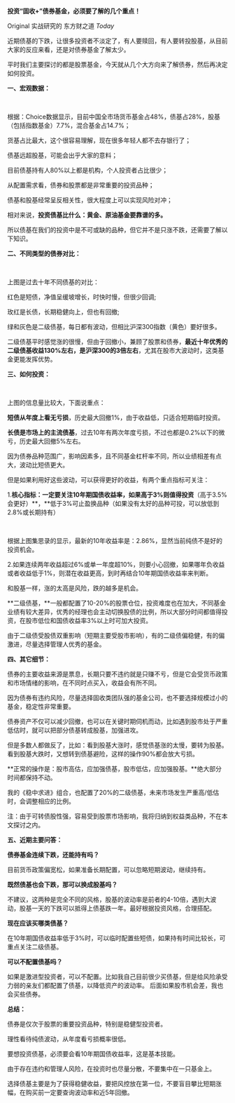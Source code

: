 **投资“固收+”债券基金，必须要了解的几个重点！**

Original 实战研究的 东方财之道 *Today*

近期债基的下跌，让很多投资者不淡定了，有人要赎回，有人要转投股基，从目前大家的反应来看，还是对债券基金了解太少。

平时我们主要探讨的都是股票基金，今天就从几个大方向来了解债券，然后再决定如何投资。

**一、宏观数据：**

​    ![0](data:image/jpeg;base64,/9j/4AAQSkZJRgABAQAAAQABAAD/2wBDAAEBAQEBAQEBAQEBAQEBAQEBAQEBAQEBAQEBAQEBAQEBAQEBAQEBAQEBAQEBAQEBAQEBAQEBAQEBAQEBAQEBAQH/2wBDAQEBAQEBAQEBAQEBAQEBAQEBAQEBAQEBAQEBAQEBAQEBAQEBAQEBAQEBAQEBAQEBAQEBAQEBAQEBAQEBAQEBAQH/wAARCAABAAEDAREAAhEBAxEB/8QAFAABAAAAAAAAAAAAAAAAAAAACv/EABQQAQAAAAAAAAAAAAAAAAAAAAD/xAAUAQEAAAAAAAAAAAAAAAAAAAAA/8QAFBEBAAAAAAAAAAAAAAAAAAAAAP/aAAwDAQACEQMRAD8AfwD/2Q==)

根据：Choice数据显示，目前中国全市场货币基金占48%，债基占28%，股基（包括指数基金）7.7%，混合基金占14.7%；

货基占比最大，这个很容易理解，现在很多年轻人都不去存银行了；

债基远超股基，可能会出乎大家的意料；

目前债基持有人80%以上都是机构，个人投资者占比很少；

从配置需求看，债券和股票都是非常重要的投资品种；

债基和股基经常呈反相关性，很大程度上可以实现风险对冲；

相对来说，**投资债基比什么：黄金、原油基金要靠谱的多。**

所以债基在我们的投资中是不可或缺的品种，但它并不是只涨不跌，还需要了解以下知识。

**二、不同类型的债券对比：**

​    ![0](data:image/jpeg;base64,/9j/4AAQSkZJRgABAQAAAQABAAD/2wBDAAEBAQEBAQEBAQEBAQEBAQEBAQEBAQEBAQEBAQEBAQEBAQEBAQEBAQEBAQEBAQEBAQEBAQEBAQEBAQEBAQEBAQH/2wBDAQEBAQEBAQEBAQEBAQEBAQEBAQEBAQEBAQEBAQEBAQEBAQEBAQEBAQEBAQEBAQEBAQEBAQEBAQEBAQEBAQEBAQH/wAARCAABAAEDAREAAhEBAxEB/8QAFAABAAAAAAAAAAAAAAAAAAAACv/EABQQAQAAAAAAAAAAAAAAAAAAAAD/xAAUAQEAAAAAAAAAAAAAAAAAAAAA/8QAFBEBAAAAAAAAAAAAAAAAAAAAAP/aAAwDAQACEQMRAD8AfwD/2Q==)

上图是过去十年不同债基的对比：

红色是短债，净值呈缓坡增长，时快时慢，但很少回调;

玫红是长债，长期稳健向上，但也有回撤;

绿和灰色是二级债基，每日都有波动，但相比沪深300指数（黄色）要好很多。

二级债基平时感觉涨的很慢，但由于回撤小，兼顾了股票和债券，**最近十年优秀的二级债基收益130%左右，是沪深300的3倍左右**，尤其在股市大波动时，这类基金更能发挥优势。

**三、如何投资：**

​    ![0](data:image/jpeg;base64,/9j/4AAQSkZJRgABAQAAAQABAAD/2wBDAAEBAQEBAQEBAQEBAQEBAQEBAQEBAQEBAQEBAQEBAQEBAQEBAQEBAQEBAQEBAQEBAQEBAQEBAQEBAQEBAQEBAQH/2wBDAQEBAQEBAQEBAQEBAQEBAQEBAQEBAQEBAQEBAQEBAQEBAQEBAQEBAQEBAQEBAQEBAQEBAQEBAQEBAQEBAQEBAQH/wAARCAABAAEDAREAAhEBAxEB/8QAFAABAAAAAAAAAAAAAAAAAAAACv/EABQQAQAAAAAAAAAAAAAAAAAAAAD/xAAUAQEAAAAAAAAAAAAAAAAAAAAA/8QAFBEBAAAAAAAAAAAAAAAAAAAAAP/aAAwDAQACEQMRAD8AfwD/2Q==)

上图的信息量比较大，下面说重点：

**短债从年度上看无亏损**，历史最大回撤1%，由于收益低，只适合短期临时投资。

**长债是市场上的主流债基**，过去10年有两次年度亏损，不过也都是0.2%以下的微亏，历史最大回撤5%左右。

因为债券品种范围广，影响因素多，且不同基金杠杆率不同，所以业绩相差有点大，波动比短债更大。

但是如果利用好这些波动，可以获得更好的收益，有两个重点指标可关注：

1.**核心指标：一定要关注10年期国债收益率，如果高于3%则值得投资**（高于3.5%会更好）**，**低于3%可止盈换品种（如果没有太好的品种可投，可以放低到2.8%或长期持有）

​    ![0](data:image/jpeg;base64,/9j/4AAQSkZJRgABAQAAAQABAAD/2wBDAAEBAQEBAQEBAQEBAQEBAQEBAQEBAQEBAQEBAQEBAQEBAQEBAQEBAQEBAQEBAQEBAQEBAQEBAQEBAQEBAQEBAQH/2wBDAQEBAQEBAQEBAQEBAQEBAQEBAQEBAQEBAQEBAQEBAQEBAQEBAQEBAQEBAQEBAQEBAQEBAQEBAQEBAQEBAQEBAQH/wAARCAABAAEDAREAAhEBAxEB/8QAFAABAAAAAAAAAAAAAAAAAAAACv/EABQQAQAAAAAAAAAAAAAAAAAAAAD/xAAUAQEAAAAAAAAAAAAAAAAAAAAA/8QAFBEBAAAAAAAAAAAAAAAAAAAAAP/aAAwDAQACEQMRAD8AfwD/2Q==)

根据上图集思录的显示，最新的10年收益率是：2.86%，显然当前纯债不是好的投资机会。

2.如果连续两年收益超过6%或单一年度超10%，则要小心回撤，如果哪年负收益或者收益低于1%，则潜在收益更高，到时再结合10年期国债收益率来判断。

和股基一样，涨的太高是风险，跌的越多是机会。

**二级债基，**一般都配置了10-20%的股票仓位，投资难度也在加大，不同基金业绩有较大差异，优秀的经理也会主动切换股债的比例，所以大部分时间都值得投资，在股市低位和国债收益率3%以上时可加大投资。

由于二级债受股债双重影响（短期主要受股市影响），有的二级债偏稳健，有的偏激进，尽量选择管理人优秀的基金。

**四、其它细节：**

债券的主要收益来源是票息，长期只要不违约就是只赚不亏，但是它会受货币政策和市场情绪的影响，在不同时点买入，收益会有所不同。

因为债券有违约风险，尽量选择固收类团队强的基金公司，也不要选择规模过小的基金，稳定性非常重要。

债券资产不仅可以减少回撤，也可以在关键时期伺机而动，比如遇到股市处于严重低估时，就可以把部分债基转成股基，加强进攻。

但是多数人都做反了，比如：看到股基大涨时，感觉债基涨的太慢，要转为股基。看到股基大跌时，又想转到债基避险，这样的操作90%都会放大亏损。

**正常的操作是：股市高估，应加强债基，股市低估，应加强股基。**绝大部分时间都保持不动。

我的《稳中求进》组合，也配置了20%的二级债基，未来市场发生严重高/低估时，会调整相应的比例。

注：由于可转债股性强，容易受到股票市场影响，我将归纳到权益类品种，不在本文探讨之内。

**五、近期主要问答：**

**债券基金连续下跌，还能持有吗？**

目前货币政策偏宽松，如果准备长期配置，可以忽略短期波动，继续持有。

**既然债基也会下跌，那可以换成股基吗？**

不建议，这两种是完全不同的风格，股基的波动率是前者的4-10倍，遇到大波动，股基一天的下跌可以抵得上债基跌一年。最好根据投资风格，合理搭配。

**现在应该买哪类债基？**

在10年期国债收益率低于3%时，可以临时配置些短债，如果持有时间比较长，可重点关注二级债基。

**可以不配置债基吗？**

如果是激进型投资者，可以不配置。比如我自己目前很少买债基，但是给风险承受力弱的亲友们都配置了债基，以降低资产的波动率。 后面如果股市机会差，我也会买些债券。

**总结：**

债券是仅次于股票的重要投资品种，特别是稳健型投资者。

理性看待纯债波动，从年度看亏损概率很低。

要想投资债基，必须要会看10年期国债收益率，这是基本技能。

由于存在违约和管理人风险，在投资时也尽量分散，不要集中在一只基金上。

选择债基主要是为了获得稳健收益，要把风控放在第一位，不要盲目攀比短期涨幅，在购买前一定要查询波动率和近5年回撤。